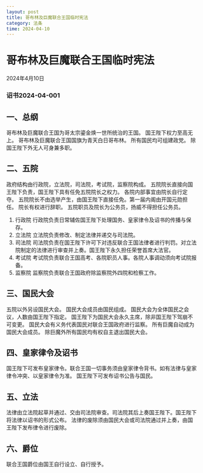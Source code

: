 ```yaml
--- 
layout: post
title: 哥布林及巨魔联合王国临时宪法
category: 法条
time: 2024-04-10 
---
```

# 哥布林及巨魔联合王国临时宪法
2024年4月10日
### 诏书2024-04-001

## 一、总纲
哥布林及巨魔联合王国为哥太宗鎏金焕一世所统治的王国。
国王陛下权力至高无上。
哥布林及巨魔联合王国国旗为青天白日哥布林。
所有国民均可组建政党。
除国王陛下外无人可身兼多职。

## 二、五院
政府结构由行政院，立法院，司法院，考试院，监察院构成。
五院院长直接向国王陛下负责，国王陛下具有任免五院院长之权力。
各院内部事宜由院长自行定夺。
五院院长不由选举产生，由国王陛下直接任免。第一届内阁由开国元勋担任。
院长有权进行辞职。
五院职员及院长为公务员，扬威不得担任公务员。
1. 行政院
行政院负责日常辅佐国王陛下处理国务、皇家律令及诏书的传播与保存。
2. 立法院
立法院负责修改、制定法律并递交与司法院。
3. 司法院
司法院负责在国王陛下许可下对违反联合王国法律者进行判罚。对立法院制定的法律进行审查并上奏。国王陛下永久担任荣誉首席大法官。
4. 考试院
考试院负责联合王国高考、各院职员人事。各院人事调动须向考试院报备。
5. 监察院
监察院负责联合王国政府除监察院外四院和检察工作。

## 三、国民大会
五院以外另设国民大会。
国民大会成员由国民组成。
国民大会为全体国民之会议，人数由国王陛下指定。
国王陛下为国民大会永久主席，除非国王陛下驾崩不可变更。
国民大会有义务代表国民对联合王国政府进行监察。
所有巨魔自动成为国民大会成员。
除巨魔外所有国民均有权自主退出国民大会。

## 四、皇家律令及诏书
国王陛下可发布皇家律令。联合王国一切事务须由皇家律令背书。如有法律与皇家律令冲突、以皇家律令为准。
国王陛下可发布诏书公告与国民。

## 五、立法
法律由立法院起草并通过、交由司法院审查。司法院其后上奏国王陛下。国王陛下将法律以诏书的形式公布。
法律的废除须由国民大会或司法院通过并上奏，由国王陛下发布律令进行废除。

## 六、爵位
联合王国爵位由国王自行设立、自行授予。
